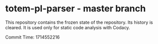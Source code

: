 # totem-pl-parser - master branch

This repository contains the frozen state of the repository.
Its history is cleared. It is used only for static code
analysis with Codacy.

Commit Time: 1714552216